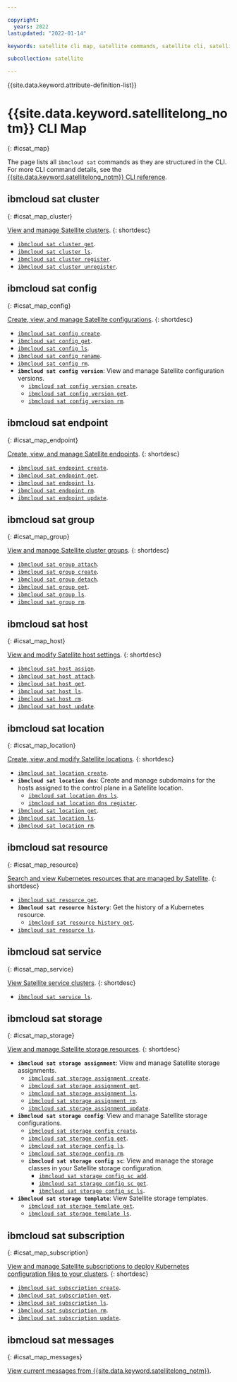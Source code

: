 ```yaml
---

copyright:
  years: 2022
lastupdated: "2022-01-14"

keywords: satellite cli map, satellite commands, satellite cli, satellite reference

subcollection: satellite

---
```


{{site.data.keyword.attribute-definition-list}}


# {{site.data.keyword.satellitelong_notm}} CLI Map
{: #icsat_map}

The page lists all `ibmcloud sat` commands as they are structured in the CLI. For more CLI command details, see the [{{site.data.keyword.satellitelong_notm}} CLI reference](/docs/containers?topic=containers-kubernetes-service-cli).

## ibmcloud sat cluster
{: #icsat_map_cluster}

[View and manage Satellite clusters](https://cloud.ibm.com/docs/satellite?topic=satellite-satellite-cli-reference#sat-cluster-commands).
{: shortdesc}

* [`ibmcloud sat cluster get`](https://cloud.ibm.com/docs/satellite?topic=satellite-satellite-cli-reference#cli-cluster-get).
* [`ibmcloud sat cluster ls`](https://cloud.ibm.com/docs/satellite?topic=satellite-satellite-cli-reference#cli-cluster-ls).
* [`ibmcloud sat cluster register`](https://cloud.ibm.com/docs/satellite?topic=satellite-satellite-cli-reference#cli-cluster-register).
* [`ibmcloud sat cluster unregister`](https://cloud.ibm.com/docs/satellite?topic=satellite-satellite-cli-reference#cli-cluster-unregister).

## ibmcloud sat config
{: #icsat_map_config}

[Create, view, and manage Satellite configurations](https://cloud.ibm.com/docs/satellite?topic=satellite-satellite-cli-reference#sat-config-configuration-commands).
{: shortdesc}

* [`ibmcloud sat config create`](https://cloud.ibm.com/docs/satellite?topic=satellite-satellite-cli-reference#cli-config-configuration-create).
* [`ibmcloud sat config get`](https://cloud.ibm.com/docs/satellite?topic=satellite-satellite-cli-reference#cli-config-configuration-get).
* [`ibmcloud sat config ls`](https://cloud.ibm.com/docs/satellite?topic=satellite-satellite-cli-reference#cli-config-configuration-ls).
* [`ibmcloud sat config rename`](https://cloud.ibm.com/docs/satellite?topic=satellite-satellite-cli-reference#cli-config-configuration-rename).
* [`ibmcloud sat config rm`](https://cloud.ibm.com/docs/satellite?topic=satellite-satellite-cli-reference#cli-config-configuration-rm).
* **`ibmcloud sat config version`**: View and manage Satellite configuration versions.
    * [`ibmcloud sat config version create`](https://cloud.ibm.com/docs/satellite?topic=satellite-satellite-cli-reference#cli-config-configuration-version-create).
    * [`ibmcloud sat config version get`](https://cloud.ibm.com/docs/satellite?topic=satellite-satellite-cli-reference#cli-config-configuration-version-get).
    * [`ibmcloud sat config version rm`](https://cloud.ibm.com/docs/satellite?topic=satellite-satellite-cli-reference#cli-config-configuration-version-rm).

## ibmcloud sat endpoint
{: #icsat_map_endpoint}

[Create, view, and manage Satellite endpoints](https://cloud.ibm.com/docs/satellite?topic=satellite-satellite-cli-reference#sat-endpoint-commands).
{: shortdesc}

* [`ibmcloud sat endpoint create`](https://cloud.ibm.com/docs/satellite?topic=satellite-satellite-cli-reference#cli-endpoint-create).
* [`ibmcloud sat endpoint get`](https://cloud.ibm.com/docs/satellite?topic=satellite-satellite-cli-reference#cli-endpoint-get).
* [`ibmcloud sat endpoint ls`](https://cloud.ibm.com/docs/satellite?topic=satellite-satellite-cli-reference#cli-endpoint-ls).
* [`ibmcloud sat endpoint rm`](https://cloud.ibm.com/docs/satellite?topic=satellite-satellite-cli-reference#cli-endpoint-rm).
* [`ibmcloud sat endpoint update`](https://cloud.ibm.com/docs/satellite?topic=satellite-satellite-cli-reference#cli-endpoint-update).

## ibmcloud sat group
{: #icsat_map_group}

[View and manage Satellite cluster groups](https://cloud.ibm.com/docs/satellite?topic=satellite-satellite-cli-reference#cluster-group-commands).
{: shortdesc}

* [`ibmcloud sat group attach`](https://cloud.ibm.com/docs/satellite?topic=satellite-satellite-cli-reference#cluster-group-attach).
* [`ibmcloud sat group create`](https://cloud.ibm.com/docs/satellite?topic=satellite-satellite-cli-reference#cluster-group-create).
* [`ibmcloud sat group detach`](https://cloud.ibm.com/docs/satellite?topic=satellite-satellite-cli-reference#cluster-group-detach).
* [`ibmcloud sat group get`](https://cloud.ibm.com/docs/satellite?topic=satellite-satellite-cli-reference#cluster-group-get).
* [`ibmcloud sat group ls`](https://cloud.ibm.com/docs/satellite?topic=satellite-satellite-cli-reference#cluster-group-ls).
* [`ibmcloud sat group rm`](https://cloud.ibm.com/docs/satellite?topic=satellite-satellite-cli-reference#cluster-group-rm).

## ibmcloud sat host
{: #icsat_map_host}

[View and modify Satellite host settings](https://cloud.ibm.com/docs/satellite?topic=satellite-satellite-cli-reference#sat-host-commands).
{: shortdesc}

* [`ibmcloud sat host assign`](https://cloud.ibm.com/docs/satellite?topic=satellite-satellite-cli-reference#host-assign).
* [`ibmcloud sat host attach`](https://cloud.ibm.com/docs/satellite?topic=satellite-satellite-cli-reference#host-attach).
* [`ibmcloud sat host get`](https://cloud.ibm.com/docs/satellite?topic=satellite-satellite-cli-reference#host-get).
* [`ibmcloud sat host ls`](https://cloud.ibm.com/docs/satellite?topic=satellite-satellite-cli-reference#host-ls).
* [`ibmcloud sat host rm`](https://cloud.ibm.com/docs/satellite?topic=satellite-satellite-cli-reference#host-rm).
* [`ibmcloud sat host update`](https://cloud.ibm.com/docs/satellite?topic=satellite-satellite-cli-reference#host-update).

## ibmcloud sat location
{: #icsat_map_location}

[Create, view, and modify Satellite locations](https://cloud.ibm.com/docs/satellite?topic=satellite-satellite-cli-reference#sat-location-commands).
{: shortdesc}

* [`ibmcloud sat location create`](https://cloud.ibm.com/docs/satellite?topic=satellite-satellite-cli-reference#location-create).
* **`ibmcloud sat location dns`**: Create and manage subdomains for the hosts assigned to the control plane in a Satellite location.
    * [`ibmcloud sat location dns ls`](https://cloud.ibm.com/docs/satellite?topic=satellite-satellite-cli-reference#location-dns-ls).
    * [`ibmcloud sat location dns register`](https://cloud.ibm.com/docs/satellite?topic=satellite-satellite-cli-reference#location-dns-register).
* [`ibmcloud sat location get`](https://cloud.ibm.com/docs/satellite?topic=satellite-satellite-cli-reference#location-get).
* [`ibmcloud sat location ls`](https://cloud.ibm.com/docs/satellite?topic=satellite-satellite-cli-reference#location-ls).
* [`ibmcloud sat location rm`](https://cloud.ibm.com/docs/satellite?topic=satellite-satellite-cli-reference#location-rm).

## ibmcloud sat resource
{: #icsat_map_resource}

[Search and view Kubernetes resources that are managed by Satellite](https://cloud.ibm.com/docs/satellite?topic=satellite-satellite-cli-reference#sat-resource-commands).
{: shortdesc}

* [`ibmcloud sat resource get`](https://cloud.ibm.com/docs/satellite?topic=satellite-satellite-cli-reference#cli-resource-get).
* **`ibmcloud sat resource history`**: Get the history of a Kubernetes resource.
    * [`ibmcloud sat resource history get`](https://cloud.ibm.com/docs/satellite?topic=satellite-satellite-cli-reference#cli-resource-history-get).
* [`ibmcloud sat resource ls`](https://cloud.ibm.com/docs/satellite?topic=satellite-satellite-cli-reference#cli-resource-ls).

## ibmcloud sat service
{: #icsat_map_service}

[View Satellite service clusters](https://cloud.ibm.com/docs/satellite?topic=satellite-satellite-cli-reference#sat-service-commands).
{: shortdesc}

* [`ibmcloud sat service ls`](https://cloud.ibm.com/docs/satellite?topic=satellite-satellite-cli-reference#cli-service-ls).

## ibmcloud sat storage
{: #icsat_map_storage}

[View and manage Satellite storage resources](https://cloud.ibm.com/docs/satellite?topic=satellite-satellite-cli-reference#sat-storage-commands).
{: shortdesc}

* **`ibmcloud sat storage assignment`**: View and manage Satellite storage assignments.
    * [`ibmcloud sat storage assignment create`](https://cloud.ibm.com/docs/satellite?topic=satellite-satellite-cli-reference#cli-storage-assign-create).
    * [`ibmcloud sat storage assignment get`](https://cloud.ibm.com/docs/satellite?topic=satellite-satellite-cli-reference#cli-storage-assign-get).
    * [`ibmcloud sat storage assignment ls`](https://cloud.ibm.com/docs/satellite?topic=satellite-satellite-cli-reference#cli-storage-assign-ls).
    * [`ibmcloud sat storage assignment rm`](https://cloud.ibm.com/docs/satellite?topic=satellite-satellite-cli-reference#cli-storage-assign-rm).
    * [`ibmcloud sat storage assignment update`](https://cloud.ibm.com/docs/satellite?topic=satellite-satellite-cli-reference#cli-storage-assign-update).
* **`ibmcloud sat storage config`**: View and manage Satellite storage configurations.
    * [`ibmcloud sat storage config create`](https://cloud.ibm.com/docs/satellite?topic=satellite-satellite-cli-reference#cli-storage-config-create).
    * [`ibmcloud sat storage config get`](https://cloud.ibm.com/docs/satellite?topic=satellite-satellite-cli-reference#cli-storage-config-get).
    * [`ibmcloud sat storage config ls`](https://cloud.ibm.com/docs/satellite?topic=satellite-satellite-cli-reference#cli-storage-config-ls).
    * [`ibmcloud sat storage config rm`](https://cloud.ibm.com/docs/satellite?topic=satellite-satellite-cli-reference#cli-storage-config-rm).
    * **`ibmcloud sat storage config sc`**: View and manage the storage classes in your Satellite storage configuration.
        * [`ibmcloud sat storage config sc add`](https://cloud.ibm.com/docs/satellite?topic=satellite-satellite-cli-reference#cli-storage-config-sc-add).
        * [`ibmcloud sat storage config sc get`](https://cloud.ibm.com/docs/satellite?topic=satellite-satellite-cli-reference#cli-storage-config-sc-get).
        * [`ibmcloud sat storage config sc ls`](https://cloud.ibm.com/docs/satellite?topic=satellite-satellite-cli-reference#cli-storage-config-sc-ls).
* **`ibmcloud sat storage template`**: View Satellite storage templates.
    * [`ibmcloud sat storage template get`](https://cloud.ibm.com/docs/satellite?topic=satellite-satellite-cli-reference#cli-storage-template-get).
    * [`ibmcloud sat storage template ls`](https://cloud.ibm.com/docs/satellite?topic=satellite-satellite-cli-reference#cli-storage-template-ls).

## ibmcloud sat subscription
{: #icsat_map_subscription}

[View and manage Satellite subscriptions to deploy Kubernetes configuration files to your clusters](https://cloud.ibm.com/docs/satellite?topic=satellite-satellite-cli-reference#sat-config-subscription-commands).
{: shortdesc}

* [`ibmcloud sat subscription create`](https://cloud.ibm.com/docs/satellite?topic=satellite-satellite-cli-reference#cli-config-subscription-create).
* [`ibmcloud sat subscription get`](https://cloud.ibm.com/docs/satellite?topic=satellite-satellite-cli-reference#cli-config-subscription-get).
* [`ibmcloud sat subscription ls`](https://cloud.ibm.com/docs/satellite?topic=satellite-satellite-cli-reference#cli-config-subscription-ls).
* [`ibmcloud sat subscription rm`](https://cloud.ibm.com/docs/satellite?topic=satellite-satellite-cli-reference#cli-config-subscription-rm).
* [`ibmcloud sat subscription update`](https://cloud.ibm.com/docs/satellite?topic=satellite-satellite-cli-reference#cli-config-subscription-update).

## ibmcloud sat messages
{: #icsat_map_messages}

[View current messages from {{site.data.keyword.satellitelong_notm}}](https://cloud.ibm.com/docs/satellite?topic=satellite-satellite-cli-reference#cli-messages).



